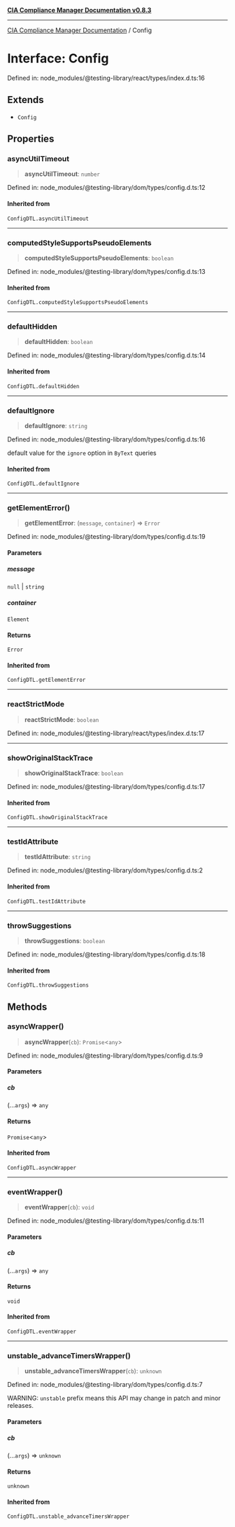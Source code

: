 [**CIA Compliance Manager Documentation v0.8.3**](../README.md)

***

[CIA Compliance Manager Documentation](../globals.md) / Config

# Interface: Config

Defined in: node\_modules/@testing-library/react/types/index.d.ts:16

## Extends

- `Config`

## Properties

### asyncUtilTimeout

> **asyncUtilTimeout**: `number`

Defined in: node\_modules/@testing-library/dom/types/config.d.ts:12

#### Inherited from

`ConfigDTL.asyncUtilTimeout`

***

### computedStyleSupportsPseudoElements

> **computedStyleSupportsPseudoElements**: `boolean`

Defined in: node\_modules/@testing-library/dom/types/config.d.ts:13

#### Inherited from

`ConfigDTL.computedStyleSupportsPseudoElements`

***

### defaultHidden

> **defaultHidden**: `boolean`

Defined in: node\_modules/@testing-library/dom/types/config.d.ts:14

#### Inherited from

`ConfigDTL.defaultHidden`

***

### defaultIgnore

> **defaultIgnore**: `string`

Defined in: node\_modules/@testing-library/dom/types/config.d.ts:16

default value for the `ignore` option in `ByText` queries

#### Inherited from

`ConfigDTL.defaultIgnore`

***

### getElementError()

> **getElementError**: (`message`, `container`) => `Error`

Defined in: node\_modules/@testing-library/dom/types/config.d.ts:19

#### Parameters

##### message

`null` | `string`

##### container

`Element`

#### Returns

`Error`

#### Inherited from

`ConfigDTL.getElementError`

***

### reactStrictMode

> **reactStrictMode**: `boolean`

Defined in: node\_modules/@testing-library/react/types/index.d.ts:17

***

### showOriginalStackTrace

> **showOriginalStackTrace**: `boolean`

Defined in: node\_modules/@testing-library/dom/types/config.d.ts:17

#### Inherited from

`ConfigDTL.showOriginalStackTrace`

***

### testIdAttribute

> **testIdAttribute**: `string`

Defined in: node\_modules/@testing-library/dom/types/config.d.ts:2

#### Inherited from

`ConfigDTL.testIdAttribute`

***

### throwSuggestions

> **throwSuggestions**: `boolean`

Defined in: node\_modules/@testing-library/dom/types/config.d.ts:18

#### Inherited from

`ConfigDTL.throwSuggestions`

## Methods

### asyncWrapper()

> **asyncWrapper**(`cb`): `Promise`\<`any`\>

Defined in: node\_modules/@testing-library/dom/types/config.d.ts:9

#### Parameters

##### cb

(...`args`) => `any`

#### Returns

`Promise`\<`any`\>

#### Inherited from

`ConfigDTL.asyncWrapper`

***

### eventWrapper()

> **eventWrapper**(`cb`): `void`

Defined in: node\_modules/@testing-library/dom/types/config.d.ts:11

#### Parameters

##### cb

(...`args`) => `any`

#### Returns

`void`

#### Inherited from

`ConfigDTL.eventWrapper`

***

### unstable\_advanceTimersWrapper()

> **unstable\_advanceTimersWrapper**(`cb`): `unknown`

Defined in: node\_modules/@testing-library/dom/types/config.d.ts:7

WARNING: `unstable` prefix means this API may change in patch and minor releases.

#### Parameters

##### cb

(...`args`) => `unknown`

#### Returns

`unknown`

#### Inherited from

`ConfigDTL.unstable_advanceTimersWrapper`
